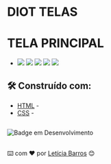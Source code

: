 # DIOT TELAS

<h1> TELA PRINCIPAL </h1>
<ul>
    <li>
       <a href=""><img src="1.png"/></a>
      <a href=""><img src="2.png"/></a>
      <a href=""><img src="3.png"/></a>
      <a href=""><img src="4.png"/></a>
      <a href=""><img src="5.png"/></a>
    </li>
</ul>
        



## 🛠️ Construído com:
* [HTML](https://developer.mozilla.org/pt-BR/docs/Web/HTML) - 
* [CSS](https://developer.mozilla.org/pt-BR/docs/Web/CSS) -
##
![Badge em Desenvolvimento](http://img.shields.io/static/v1?label=STATUS&message=EM%20DESENVOLVIMENTO&color=GREEN&style=for-the-badge)

##
⌨️ com ❤️ por [Letícia Barros](https://gist.github.com/letbarros2) 😊
